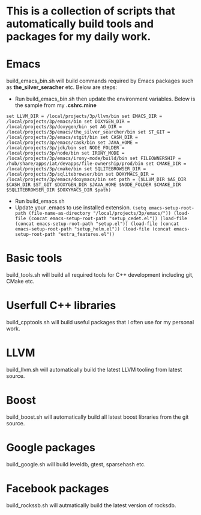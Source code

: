 This is a collection of scripts that automatically build tools and packages for my daily work.
========================================================================================

# Emacs #
build_emacs_bin.sh will build commands required by Emacs packages such as **the_silver_seracher** etc. Below are steps:
* Run build_emacs_bin.sh then update the environment variables. Below is the sample from my **.cshrc.mine**

`set LLVM_DIR = /local/projects/3p/llvm/bin
set EMACS_DIR = /local/projects/3p/emacs/bin
set DOXYGEN_DIR = /local/projects/3p/doxygen/bin
set AG_DIR = /local/projects/3p/emacs/the_silver_searcher/bin
set ST_GIT = /local/projects/3p/emacs/stgit/bin
set CASH_DIR = /local/projects/3p/emacs/cask/bin
set JAVA_HOME = /local/projects/3p/jdk/bin
set NODE_FOLDER = /local/projects/3p/node/bin
set IRONY_MODE = /local/projects/3p/emacs/irony-mode/build/bin
set FILEOWNERSHIP = /hub/share/apps/iat/devapps/file-ownership/prod/bin
set CMAKE_DIR = /local/projects/3p/cmake/bin
set SQLITEBROWSER_DIR = /local/projects/3p/sqlitebrowser/bin
set DOXYMACS_DIR = /local/projects/3p/emacs/doxymacs/bin
set path = ($LLVM_DIR $AG_DIR $CASH_DIR $ST_GIT $DOXYGEN_DIR $JAVA_HOME $NODE_FOLDER $CMAKE_DIR $SQLITEBROWSER_DIR $DOXYMACS_DIR $path)`

* Run build_emacs.sh
* Update your .emacs to use installed extension.
`(setq emacs-setup-root-path (file-name-as-directory "/local/projects/3p/emacs/"))
(load-file (concat emacs-setup-root-path "setup_cedet.el"))
(load-file (concat emacs-setup-root-path "setup.el"))
(load-file (concat emacs-setup-root-path "setup_helm.el"))
(load-file (concat emacs-setup-root-path "extra_features.el"))
`


# Basic tools #
build_tools.sh will build all required tools for C++ development including git, CMake etc.

# Userfull C++ libraries #
build_cpptools.sh will build useful packages that I often use for my personal work.

# LLVM #
build_llvm.sh will automatically build the latest LLVM tooling from latest source. 

# Boost #
build_boost.sh will automatically build all latest boost libraries from the git source.

# Google packages #
build_google.sh will build leveldb, gtest, sparsehash etc.

# Facebook packages #
build_rockssb.sh will autmatically build the latest version of rocksdb.
